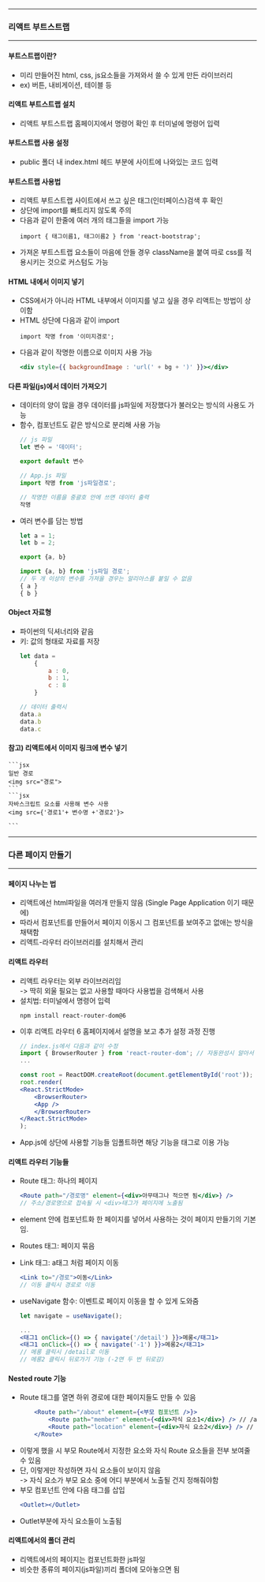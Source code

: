 

---
### 리액트 부트스트랩
---

#### 부트스트랩이란?
- 미리 만들어진 html, css, js요소들을 가져와서 쓸 수 있게 만든 라이브러리
- ex) 버튼, 내비게이션, 테이블 등

#### 리액트 부트스트랩 설치
- 리액트 부트스트랩 홈페이지에서 명령어 확인 후 터미널에 명령어 입력

#### 부트스트랩 사용 설정
- public 폴더 내 index.html 헤드 부분에 사이트에 나와있는 코드 입력

#### 부트스트랩 사용법
- 리액트 부트스트랩 사이트에서 쓰고 싶은 태그(인터페이스)검색 후 확인
- 상단에 import를 빠트리지 않도록 주의
- 다음과 같이 한줄에 여러 개의 태그들을 import 가능
    ```
    import { 태그이름1, 태그이름2 } from 'react-bootstrap';
    ```
- 가져온 부트스트랩 요소들이 마음에 안들 경우 className을 붙여 따로 css를 적용시키는 것으로 커스텀도 가능

#### HTML 내에서 이미지 넣기
- CSS에서가 아니라 HTML 내부에서 이미지를 넣고 싶을 경우 리액트는 방법이 상이함
- HTML 상단에 다음과 같이 import
    ```
    import 작명 from '이미지경로';
    ```
- 다음과 같이 작명한 이름으로 이미지 사용 가능
    ```jsx
    <div style={{ backgroundImage : 'url(' + bg + ')' }}></div>
    ```

#### 다른 파일(js)에서 데이터 가져오기
- 데이터의 양이 많을 경우 데이터를 js파일에 저장했다가 불러오는 방식의 사용도 가능
- 함수, 컴포넌트도 같은 방식으로 분리해 사용 가능
    ```jsx
    // js 파일
    let 변수 = '데이터';
    
    export default 변수
    ```
    ```jsx
    // App.js 파일
    import 작명 from 'js파일경로';

    // 작명한 이름을 중괄호 안에 쓰면 데이터 출력
    작명
    ```
- 여러 변수를 담는 방법
    ```js
    let a = 1;
    let b = 2;

    export {a, b}
    ```
    ```jsx
    import {a, b} from 'js파일 경로';
    // 두 개 이상의 변수를 가져올 경우는 알리아스를 붙일 수 없음
    { a }
    { b }
    ```

#### Object 자료형
- 파이썬의 딕셔너리와 같음
- 키: 값의 형태로 자료를 저장
    ```js
    let data =
        {
            a : 0,
            b : 1,
            c : 8
        }
    
    // 데이터 출력시
    data.a
    data.b
    data.c
    ```

#### 참고) 리액트에서 이미지 링크에 변수 넣기
    ```jsx
    일반 경로
    <img src="경로">
    ```
    ```jsx
    자바스크립트 요소를 사용해 변수 사용
    <img src={'경로1'+ 변수명 +'경로2'}>

    ```

---
### 다른 페이지 만들기
---

#### 페이지 나누는 법
- 리액트에선 html파일을 여러개 만들지 않음 (Single Page Application 이기 때문에)
- 따라서 컴포넌트를 만들어서 페이지 이동시 그 컴포넌트를 보여주고 없애는 방식을 채택함
- 리액트-라우터 라이브러리를 설치해서 관리

#### 리액트 라우터
- 리액트 라우터는 외부 라이브러리임   
-> 딱히 외울 필요는 없고 사용할 때마다 사용법을 검색해서 사용
- 설치법: 터미널에서 명령어 입력
    ```
    npm install react-router-dom@6
    ```
- 이후 리액트 라우터 6 홈페이지에서 설명을 보고 추가 설정 과정 진행
    ```jsx
    // index.js에서 다음과 같이 수정
    import { BrowserRouter } from 'react-router-dom'; // 자동완성시 알아서 임폴트됨
    ...

    const root = ReactDOM.createRoot(document.getElementById('root'));
    root.render(
    <React.StrictMode>
        <BrowserRouter>
        <App />
        </BrowserRouter>
    </React.StrictMode>
    );
    ```
- App.js에 상단에 사용할 기능들 임폴트하면 해당 기능을 태그로 이용 가능

#### 리액트 라우터 기능들
- Route 태그: 하나의 페이지
    ```jsx
    <Route path="/경로명" element={<div>아무태그나 적으면 됨</div>} />
    // 주소/경로명으로 접속될 시 <div>태그가 페이지에 노출됨
    ```
-  element 안에 컴포넌트화 한 페이지를 넣어서 사용하는 것이 페이지 만들기의 기본임.

- Routes 태그: 페이지 묶음
- Link 태그: a태그 처럼 페이지 이동
    ```jsx
    <Link to="/경로">이동</Link>
    // 이동 클릭시 경로로 이동
    ```
- useNavigate 함수: 이벤트로 페이지 이동을 할 수 있게 도와줌 
    ```jsx
    let navigate = useNavigate();

    ...
    <태그1 onClick={() => { navigate('/detail') }}>메롱</태그1>
    <태그1 onClick={() => { navigate('-1') }}>메롱2</태그1>
    // 메롱 클릭시 /detail로 이동
    // 메롱2 클릭시 뒤로가기 기능 (-2면 두 번 뒤로감)
    ```

#### Nested route 기능
- Route 태그를 열면 하위 경로에 대한 페이지들도 만들 수 있음
    ```jsx
        <Route path="/about" element={<부모 컴포넌트 />}>
            <Route path="member" element={<div>자식 요소1</div>} /> // /about/member로 접속시
            <Route path="location" element={<div>자식 요소2</div>} /> // /about/location로 접속시
        </Route>
    ```
- 이렇게 했을 시 부모 Route에서 지정한 요소와 자식 Route 요소들을 전부 보여줄 수 있음 
- 단, 이렇게만 작성하면 자식 요소들이 보이지 않음   
-> 자식 요소가 부모 요소 중에 어디 부분에서 노출될 건지 정해줘야함
- 부모 컴포넌트 안에 다음 태그를 삽입
    ```jsx
    <Outlet></Outlet>
    ```
- Outlet부분에 자식 요소들이 노출됨

#### 리액트에서의 폴더 관리
- 리액트에서의 페이지는 컴포넌트화한 js파일
- 비슷한 종류의 페이지(js파일)끼리 폴더에 모아놓으면 됨
